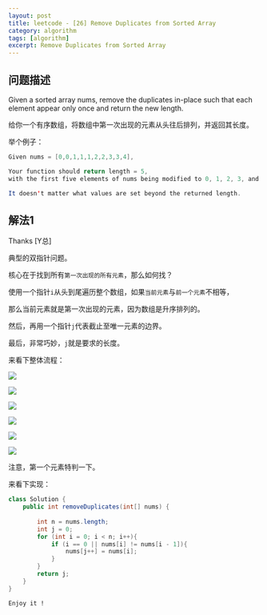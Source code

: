 ```yaml
---
layout: post
title: leetcode - [26] Remove Duplicates from Sorted Array
category: algorithm
tags: [algorithm]
excerpt: Remove Duplicates from Sorted Array
---
```


## 问题描述  

Given a sorted array nums, remove the duplicates in-place such that each element appear only once and return the new length.  

给你一个有序数组，将数组中第一次出现的元素从头往后排列，并返回其长度。  

举个例子：  

``` java
Given nums = [0,0,1,1,1,2,2,3,3,4],

Your function should return length = 5,   
with the first five elements of nums being modified to 0, 1, 2, 3, and 4 respectively.

It doesn't matter what values are set beyond the returned length.
```


## 解法1  

Thanks [Y总]


典型的双指针问题。  


核心在于找到所有`第一次出现的所有元素`，那么如何找？  

使用一个指针`i`从头到尾遍历整个数组，如果`当前元素`与`前一个元素`不相等，  

那么当前元素就是第一次出现的元素，因为数组是升序排列的。  

然后，再用一个指针`j`代表截止至唯一元素的边界。  

最后，非常巧妙，`j`就是要求的长度。  

来看下整体流程：  

![](https://yyc-images.oss-cn-beijing.aliyuncs.com/leetcode_26_init.png)  

![](https://yyc-images.oss-cn-beijing.aliyuncs.com/leetcode_26_step1.png)  

![](https://yyc-images.oss-cn-beijing.aliyuncs.com/leetcode_26_step2.png)  


![](https://yyc-images.oss-cn-beijing.aliyuncs.com/leetcode_26_step3.png)  


![](https://yyc-images.oss-cn-beijing.aliyuncs.com/leetcode_26_step4.png)  


![](https://yyc-images.oss-cn-beijing.aliyuncs.com/leetcode_26_step5.png)  


注意，第一个元素特判一下。  

来看下实现：  


``` java
class Solution {
    public int removeDuplicates(int[] nums) {
    
        int n = nums.length;
        int j = 0;
        for (int i = 0; i < n; i++){
            if (i == 0 || nums[i] != nums[i - 1]){
                nums[j++] = nums[i];
            }
        }
        return j; 
    }
}
```

`Enjoy it ! `